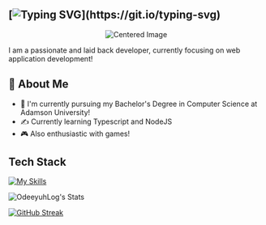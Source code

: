 ## [![Typing SVG](https://readme-typing-svg.herokuapp.com?color=%61dafb&size=28&duration=3800&vCenter=true&width=550&height=40&lines=Welcome+to+Nikko+Santillan's+Github!)](https://git.io/typing-svg)

<p align="center">
  <img src="https://user-images.githubusercontent.com/74038190/225813708-98b745f2-7d22-48cf-9150-083f1b00d6c9.gif" alt="Centered Image">
</p>
I am a passionate and laid back developer, currently focusing on web application development!

## 🚀 About Me

- 🔭 I'm currently pursuing my Bachelor's Degree in Computer Science at Adamson University!
- ✍️ Currently learning Typescript and NodeJS
- 🎮 Also enthusiastic with games!

## Tech Stack

[![My Skills](https://skillicons.dev/icons?i=js,html,css,react,ts,cs,nodejs,php,express,nextjs)](https://skillicons.dev)

![OdeeyuhLog's Stats](https://github-readme-stats.vercel.app/api?username=OdeeyuhLog&theme=vue-dark&show_icons=true&hide_border=true&count_private=true)

[![GitHub Streak](https://streak-stats.demolab.com?user=OdeeyuhLog&count_private=true&theme=react&border_radius=10)](https://git.io/streak-stats)

<!--
**OdeeyuhLog/OdeeyuhLog** is a ✨ _special_ ✨ repository because its `README.md` (this file) appears on your GitHub profile.

Here are some ideas to get you started:

- 🔭 I’m currently working on ...
- 🌱 I’m currently learning ...
- 👯 I’m looking to collaborate on ...
- 🤔 I’m looking for help with ...
- 💬 Ask me about ...
- 📫 How to reach me: ...
- 😄 Pronouns: ...
- ⚡ Fun fact: ...
-->
